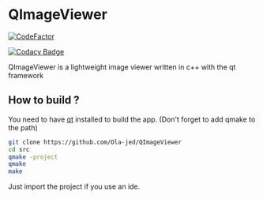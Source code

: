 # QImageViewer
[![CodeFactor](https://www.codefactor.io/repository/github/ola-jed/qimageviewer/badge)](https://www.codefactor.io/repository/github/ola-jed/qimageviewer)

[![Codacy Badge](https://app.codacy.com/project/badge/Grade/c795bf59211b4d6ba9d656644b9bb241)](https://www.codacy.com/gh/Ola-jed/QNotePad/dashboard?utm_source=github.com&amp;utm_medium=referral&amp;utm_content=Ola-jed/QNotePad&amp;utm_campaign=Badge_Grade)

QImageViewer is a lightweight image viewer written in c++ with the qt framework

## How to build ?

You need to have [qt](https://www.qt.io/download-qt-installer) installed  to build the app. (Don't forget to add qmake to the path)
```bash
git clone https://github.com/Ola-jed/QImageViewer
cd src
qmake -project
qmake
make
```
Just import the project if you use an ide.
